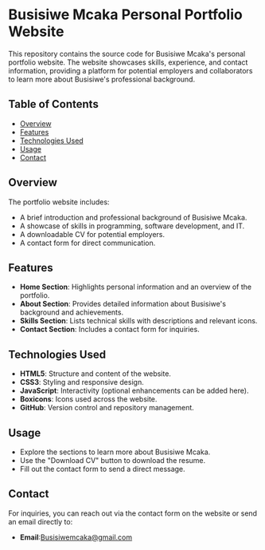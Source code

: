 
# Busisiwe Mcaka Personal Portfolio Website

This repository contains the source code for Busisiwe Mcaka's personal portfolio website. The website showcases skills, experience, and contact information, providing a platform for potential employers and collaborators to learn more about Busisiwe's professional background.

## Table of Contents

- [Overview](#overview)
- [Features](#features)
- [Technologies Used](#technologies-used)
- [Usage](#usage)
- [Contact](#contact)

## Overview

The portfolio website includes:
- A brief introduction and professional background of Busisiwe Mcaka.
- A showcase of skills in programming, software development, and IT.
- A downloadable CV for potential employers.
- A contact form for direct communication.

## Features

- **Home Section**: Highlights personal information and an overview of the portfolio.
- **About Section**: Provides detailed information about Busisiwe's background and achievements.
- **Skills Section**: Lists technical skills with descriptions and relevant icons.
- **Contact Section**: Includes a contact form for inquiries.

## Technologies Used

- **HTML5**: Structure and content of the website.
- **CSS3**: Styling and responsive design.
- **JavaScript**: Interactivity (optional enhancements can be added here).
- **Boxicons**: Icons used across the website.
- **GitHub**: Version control and repository management.

## Usage

- Explore the sections to learn more about Busisiwe Mcaka.
- Use the "Download CV" button to download the resume.
- Fill out the contact form to send a direct message.

## Contact

For inquiries, you can reach out via the contact form on the website or send an email directly to:
- **Email**:Busisiwemcaka@gmail.com


